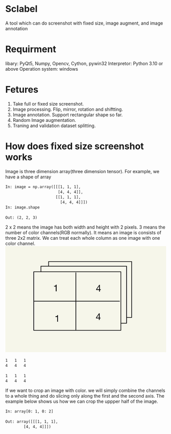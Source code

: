 # Sclabel
A tool which can do screenshot with fixed size, image augment, and image annotation

# Requirment
libary: PyQt5, Numpy, Opencv, Cython, pywin32
Interpretor: Python 3.10 or above
Operation system: windows

# Fetures
1. Take full or fixed size screenshot.
2. Image processing. Flip, mirror, rotation and shiftting.
3. Image annotation. Support rectangular shape so far.
4. Random Image augmentation.
5. Traning and validation dataset splitting.

# How does fixed size screenshot works
Image is three dimension array(three dimension tensor). For example, we have a shape of array
```
In: image = np.array([[[1, 1, 1],
                       [4, 4, 4]],
                      [[1, 1, 1],
                        [4, 4, 4]]])                 
In: image.shape

Out: (2, 2, 3)
```
2 x 2 means the image has both width and height with 2 pixels. 3 means the number of color channels(RGB normally). It means an image is consists of three 2x2 matrix. We can treat each whole column as one image with one color channel.
![Image text](https://raw.githubusercontent.com/Jianqoq/Sclabel/main/Image/image.jpg)
```
1   1   1
4   4   4

1   1   1
4   4   4
```
If we want to crop an image with color. we will simply combine the channels to a whole thing and do slicing only along the first and the second axis. The example below shows us how we can crop the uppper half of the image.
```
In: array[0: 1, 0: 2]

Out: array([[[1, 1, 1],
        [4, 4, 4]]])
```
